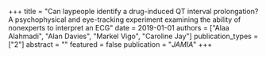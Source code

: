 +++
title = "Can laypeople identify a drug-induced QT interval prolongation? A psychophysical and eye-tracking experiment examining the ability of nonexperts to interpret an ECG"
date = 2019-01-01
authors = ["Alaa Alahmadi", "Alan Davies", "Markel Vigo", "Caroline Jay"]
publication_types = ["2"]
abstract = ""
featured = false
publication = "*JAMIA*"
+++

